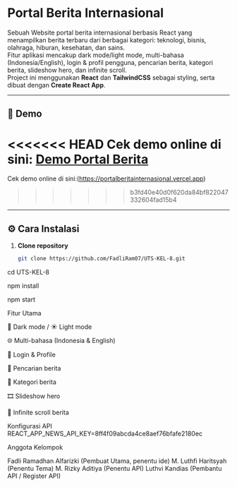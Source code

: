 # Portal Berita Internasional

Sebuah Website portal berita internasional berbasis React yang menampilkan berita terbaru dari berbagai kategori: teknologi, bisnis, olahraga, hiburan, kesehatan, dan sains.  
Fitur aplikasi mencakup dark mode/light mode, multi-bahasa (Indonesia/English), login & profil pengguna, pencarian berita, kategori berita, slideshow hero, dan infinite scroll.  
Project ini menggunakan **React** dan **TailwindCSS** sebagai styling, serta dibuat dengan **Create React App**.

---

## 🚀 Demo
<<<<<<< HEAD
Cek demo online di sini: [Demo Portal Berita](https://portalberitainternasional.vercel.app)
=======
Cek demo online di sini:(https://portalberitainternasional.vercel.app)
>>>>>>> b3fd40e40d0f620da84bf822047332604fad15b4

---

## ⚙️ Cara Instalasi

1. **Clone repository**
   ```bash
   git clone https://github.com/FadliRam07/UTS-KEL-8.git

cd UTS-KEL-8

npm install

npm start

Fitur Utama

🌙 Dark mode / ☀️ Light mode

🌐 Multi-bahasa (Indonesia & English)

👤 Login & Profile

🔎 Pencarian berita

📰 Kategori berita

🎞️ Slideshow hero

🔄 Infinite scroll berita

Konfigurasi API
REACT_APP_NEWS_API_KEY=8ff4f09abcda4ce8aef76bfafe2180ec

Anggota Kelompok

Fadli Ramadhan Alfarizki (Pembuat Utama, penentu ide)
M. Luthfi Haritsyah (Penentu Tema)
M. Rizky Aditiya (Penentu API)
Luthvi Kandias (Pembantu API / Register API)


